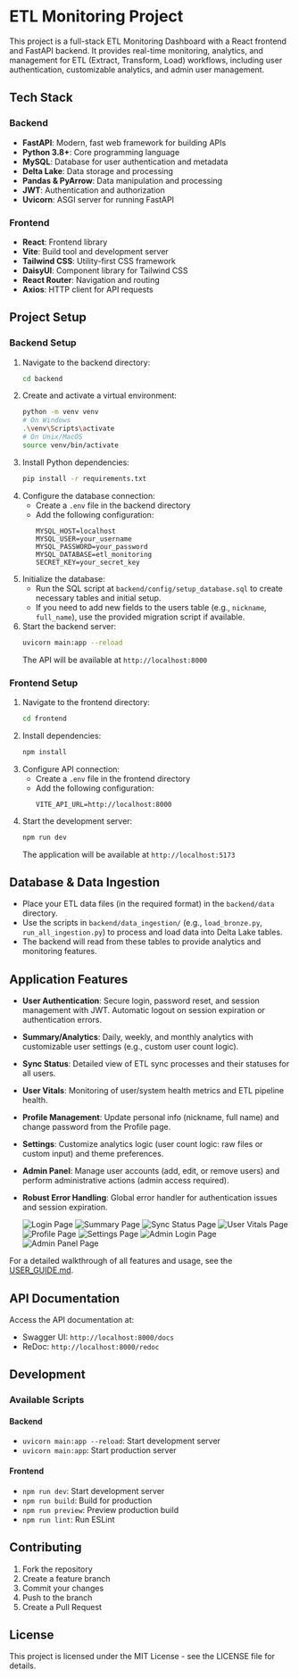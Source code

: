 # ETL Monitoring Project

This project is a full-stack ETL Monitoring Dashboard with a React frontend and FastAPI backend. It provides real-time monitoring, analytics, and management for ETL (Extract, Transform, Load) workflows, including user authentication, customizable analytics, and admin user management.

## Tech Stack

### Backend
- **FastAPI**: Modern, fast web framework for building APIs
- **Python 3.8+**: Core programming language
- **MySQL**: Database for user authentication and metadata
- **Delta Lake**: Data storage and processing
- **Pandas & PyArrow**: Data manipulation and processing
- **JWT**: Authentication and authorization
- **Uvicorn**: ASGI server for running FastAPI

### Frontend
- **React**: Frontend library
- **Vite**: Build tool and development server
- **Tailwind CSS**: Utility-first CSS framework
- **DaisyUI**: Component library for Tailwind CSS
- **React Router**: Navigation and routing
- **Axios**: HTTP client for API requests

## Project Setup

### Backend Setup

1. Navigate to the backend directory:
   ```bash
   cd backend
   ```
2. Create and activate a virtual environment:
   ```bash
   python -m venv venv
   # On Windows
   .\venv\Scripts\activate
   # On Unix/MacOS
   source venv/bin/activate
   ```
3. Install Python dependencies:
   ```bash
   pip install -r requirements.txt
   ```
4. Configure the database connection:
   - Create a `.env` file in the backend directory
   - Add the following configuration:
     ```
     MYSQL_HOST=localhost
     MYSQL_USER=your_username
     MYSQL_PASSWORD=your_password
     MYSQL_DATABASE=etl_monitoring
     SECRET_KEY=your_secret_key
     ```
5. Initialize the database:
   - Run the SQL script at `backend/config/setup_database.sql` to create necessary tables and initial setup.
   - If you need to add new fields to the users table (e.g., `nickname`, `full_name`), use the provided migration script if available.
6. Start the backend server:
   ```bash
   uvicorn main:app --reload
   ```
   The API will be available at `http://localhost:8000`

### Frontend Setup

1. Navigate to the frontend directory:
   ```bash
   cd frontend
   ```
2. Install dependencies:
   ```bash
   npm install
   ```
3. Configure API connection:
   - Create a `.env` file in the frontend directory
   - Add the following configuration:
     ```
     VITE_API_URL=http://localhost:8000
     ```
4. Start the development server:
   ```bash
   npm run dev
   ```
   The application will be available at `http://localhost:5173`

## Database & Data Ingestion

- Place your ETL data files (in the required format) in the `backend/data` directory.
- Use the scripts in `backend/data_ingestion/` (e.g., `load_bronze.py`, `run_all_ingestion.py`) to process and load data into Delta Lake tables.
- The backend will read from these tables to provide analytics and monitoring features.

## Application Features

- **User Authentication**: Secure login, password reset, and session management with JWT. Automatic logout on session expiration or authentication errors.
- **Summary/Analytics**: Daily, weekly, and monthly analytics with customizable user settings (e.g., custom user count logic).
- **Sync Status**: Detailed view of ETL sync processes and their statuses for all users.
- **User Vitals**: Monitoring of user/system health metrics and ETL pipeline health.
- **Profile Management**: Update personal info (nickname, full name) and change password from the Profile page.
- **Settings**: Customize analytics logic (user count logic: raw files or custom input) and theme preferences.
- **Admin Panel**: Manage user accounts (add, edit, or remove users) and perform administrative actions (admin access required).
- **Robust Error Handling**: Global error handler for authentication issues and session expiration.
  
  ![Login Page](docs/assets/login_page.png)
  ![Summary Page](docs/assets/summary_page.png)
  ![Sync Status Page](docs/assets/sync_page.png)
  ![User Vitals Page](docs/assets/vitals_page.png)
  ![Profile Page](docs/assets/profile_page.png)
  ![Settings Page](docs/assets/settings_page.png)
  ![Admin Login Page](docs/assets/admin_login_page.png)
  ![Admin Panel Page](docs/assets/admin_page.png)

For a detailed walkthrough of all features and usage, see the [USER_GUIDE.md](./USER_GUIDE.md).

## API Documentation

Access the API documentation at:
- Swagger UI: `http://localhost:8000/docs`
- ReDoc: `http://localhost:8000/redoc`

## Development

### Available Scripts

#### Backend
- `uvicorn main:app --reload`: Start development server
- `uvicorn main:app`: Start production server

#### Frontend
- `npm run dev`: Start development server
- `npm run build`: Build for production
- `npm run preview`: Preview production build
- `npm run lint`: Run ESLint

## Contributing

1. Fork the repository
2. Create a feature branch
3. Commit your changes
4. Push to the branch
5. Create a Pull Request

## License

This project is licensed under the MIT License - see the LICENSE file for details.
